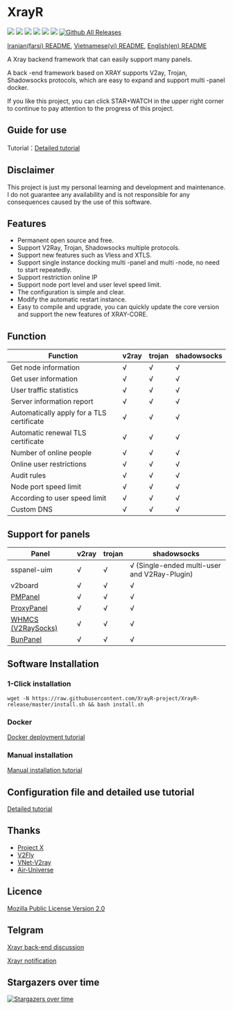 # XrayR

[![](https://img.shields.io/badge/TgChat-@XrayR讨论-blue.svg)](https://t.me/XrayR_project)
[![](https://img.shields.io/badge/Channel-@XrayR通知-blue.svg)](https://t.me/XrayR_channel)
![](https://img.shields.io/github/stars/XrayR-project/XrayR)
![](https://img.shields.io/github/forks/XrayR-project/XrayR)
![](https://github.com/jare-abc/XrayR/actions/workflows/release.yml/badge.svg)
![](https://github.com/jare-abc/XrayR/actions/workflows/docker.yml/badge.svg)
[![Github All Releases](https://img.shields.io/github/downloads/XrayR-project/XrayR/total.svg)]()

[Iranian(farsi) README](https://github.com/jare-abc/XrayR/blob/master/README_Fa.md), [Vietnamese(vi) README](https://github.com/jare-abc/XrayR/blob/master/README-vi.md), [English(en) README](https://github.com/jare-abc/XrayR/blob/master/README-en.md)

A Xray backend framework that can easily support many panels.

A back -end framework based on XRAY supports V2ay, Trojan, Shadowsocks protocols, which are easy to expand and support multi -panel docker.


If you like this project, you can click STAR+WATCH in the upper right corner to continue to pay attention to the progress of this project.

## Guide for use

Tutorial：[Detailed tutorial](https://xrayr-project.github.io/XrayR-doc/)


## Disclaimer

This project is just my personal learning and development and maintenance. I do not guarantee any availability and is not responsible for any consequences caused by the use of this software.

## Features

* Permanent open source and free.
* Support V2Ray, Trojan, Shadowsocks multiple protocols.
* Support new features such as Vless and XTLS.
* Support single instance docking multi -panel and multi -node, no need to start repeatedly.
* Support restriction online IP
* Support node port level and user level speed limit.
* The configuration is simple and clear.
* Modify the automatic restart instance.
* Easy to compile and upgrade, you can quickly update the core version and support the new features of XRAY-CORE.

## Function

| Function        | v2ray | trojan | shadowsocks |
|-----------|-------|--------|-------------|
| Get node information    | √     | √      | √           |
| Get user information    | √     | √      | √           |
| User traffic statistics    | √     | √      | √           |
| Server information report   | √     | √      | √           |
| Automatically apply for a TLS certificate | √     | √      | √           |
| Automatic renewal TLS certificate | √     | √      | √           |
| Number of online people    | √     | √      | √           |
| Online user restrictions    | √     | √      | √           |
| Audit rules      | √     | √      | √           |
| Node port speed limit    | √     | √      | √           |
| According to user speed limit    | √     | √      | √           |
| Custom DNS    | √     | √      | √           |

## Support for panels

| Panel                                                     | v2ray | trojan | shadowsocks             |
|--------------------------------------------------------|-------|--------|-------------------------|
| sspanel-uim                                            | √     | √      | √ (Single-ended multi-user and V2Ray-Plugin) |
| v2board                                                | √     | √      | √                       |
| [PMPanel](https://github.com/ByteInternetHK/PMPanel)   | √     | √      | √                       |
| [ProxyPanel](https://github.com/ProxyPanel/ProxyPanel) | √     | √      | √                       |
| [WHMCS (V2RaySocks)](https://v2raysocks.doxtex.com/)   | √     | √      | √                       |
| [BunPanel](https://github.com/pennyMorant/bunpanel-release)   | √     | √      | √                       |

## Software Installation

### 1-Click installation

```
wget -N https://raw.githubusercontent.com/XrayR-project/XrayR-release/master/install.sh && bash install.sh
```

### Docker

[Docker deployment tutorial](https://xrayr-project.github.io/XrayR-doc/xrayr-xia-zai-he-an-zhuang/install/docker)

### Manual installation

[Manual installation tutorial](https://xrayr-project.github.io/XrayR-doc/xrayr-xia-zai-he-an-zhuang/install/manual)

## Configuration file and detailed use tutorial

[Detailed tutorial](https://xrayr-project.github.io/XrayR-doc/)

## Thanks

* [Project X](https://github.com/XTLS/)
* [V2Fly](https://github.com/v2fly)
* [VNet-V2ray](https://github.com/ProxyPanel/VNet-V2ray)
* [Air-Universe](https://github.com/crossfw/Air-Universe)

## Licence

[Mozilla Public License Version 2.0](https://github.com/jare-abc/XrayR/blob/master/LICENSE)

## Telgram

[Xrayr back-end discussion](https://t.me/XrayR_project)

[Xrayr notification](https://t.me/XrayR_channel)

## Stargazers over time

[![Stargazers over time](https://starchart.cc/XrayR-project/XrayR.svg)](https://starchart.cc/XrayR-project/XrayR)


